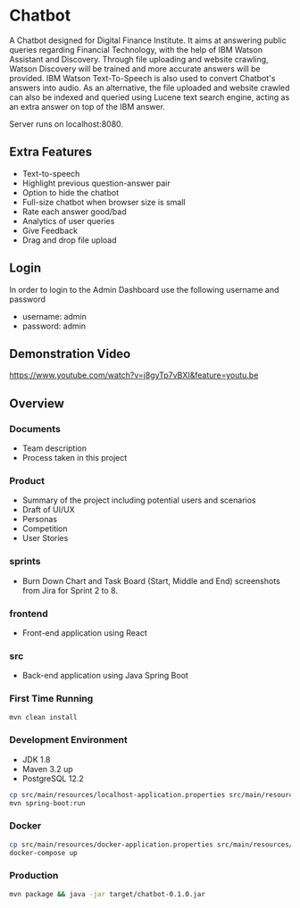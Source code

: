 # Chatbot

A Chatbot designed for Digital Finance Institute. It aims at answering public queries regarding Financial Technology,
with the help of IBM Watson Assistant and Discovery. Through file uploading and website crawling, Watson Discovery 
will be trained and more accurate answers will be provided. IBM Watson Text-To-Speech is also used to convert Chatbot's
answers into audio. As an alternative, the file uploaded and website crawled can also be indexed and queried using
Lucene text search engine, acting as an extra answer on top of the IBM answer.

Server runs on localhost:8080.

## Extra Features
- Text-to-speech
- Highlight previous question-answer pair
- Option to hide the chatbot
- Full-size chatbot when browser size is small
- Rate each answer good/bad 
- Analytics of user queries
- Give Feedback
- Drag and drop file upload

## Login
In order to login to the Admin Dashboard use the following username and password
- username: admin
- password: admin

## Demonstration Video
https://www.youtube.com/watch?v=j8gyTp7vBXI&feature=youtu.be

## Overview

### Documents
- Team description 
- Process taken in this project

### Product
- Summary of the project including potential users and scenarios
- Draft of UI/UX
- Personas
- Competition 
- User Stories

### sprints
- Burn Down Chart and Task Board (Start, Middle and End) screenshots from Jira for Sprint 2 to 8.

### frontend
- Front-end application using React

### src
- Back-end application using Java Spring Boot

### First Time Running
```sh
mvn clean install
```

### Development Environment
- JDK 1.8
- Maven 3.2 up
- PostgreSQL 12.2

```sh
cp src/main/resources/localhost-application.properties src/main/resources/application.properties
mvn spring-boot:run
```

### Docker

```sh
cp src/main/resources/docker-application.properties src/main/resources/application.properties
docker-compose up
```

### Production

```sh
mvn package && java -jar target/chatbot-0.1.0.jar
```
